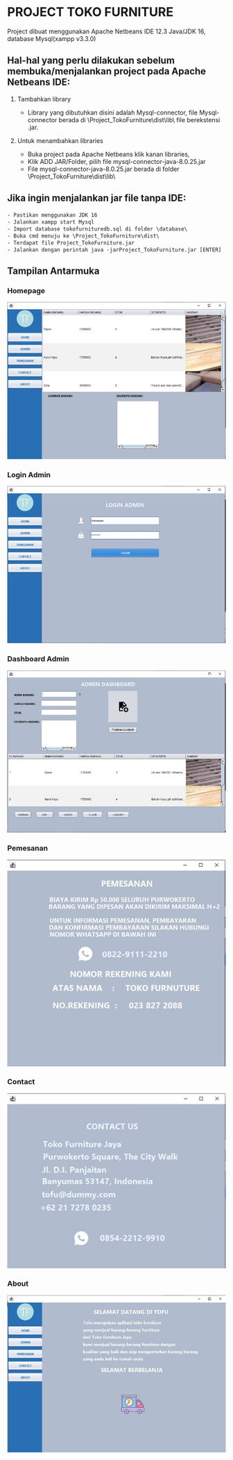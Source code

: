 # **PROJECT TOKO FURNITURE**


Project dibuat menggunakan Apache Netbeans IDE 12.3 Java/JDK 16, database Mysql(xampp v3.3.0)

## Hal-hal yang perlu dilakukan sebelum membuka/menjalankan project pada Apache Netbeans IDE:
   1. Tambahkan library
      - Library yang dibutuhkan disini adalah Mysql-connector, file Mysql-connector berada di \Project_TokoFurniture\dist\lib\ file berekstensi .jar.

   2. Untuk menambahkan libraries 
      - Buka project pada Apache Netbeans klik kanan libraries,
      - Klik ADD JAR/Folder, pilih file mysql-connector-java-8.0.25.jar
      - File mysql-connector-java-8.0.25.jar berada di folder \Project_TokoFurniture\dist\lib\

## Jika ingin menjalankan jar file tanpa IDE:
    - Pastikan menggunakan JDK 16
    - Jalankan xampp start Mysql
    - Import database tokofurnituredb.sql di folder \database\
    - Buka cmd menuju ke \Project_TokoFurniture\dist\
    - Terdapat file Project_TokoFurniture.jar
    - Jalankan dengan perintah java -jarProject_TokoFurniture.jar [ENTER] 
## Tampilan Antarmuka
   ### Homepage
   ![alt text](https://github.com/xafixx/toko-furniture/blob/main/screenshot/1.JPG)
      
   ### Login Admin
   ![alt text](https://github.com/xafixx/toko-furniture/blob/main/screenshot/2.JPG)
   
   ### Dashboard Admin
   ![alt text](https://github.com/xafixx/toko-furniture/blob/main/screenshot/3.JPG)
   
   ### Pemesanan
   ![alt text](https://github.com/xafixx/toko-furniture/blob/main/screenshot/4.JPG)
   
   ### Contact
   ![alt text](https://github.com/xafixx/toko-furniture/blob/main/screenshot/5.JPG)
   
   ### About
   ![alt text](https://github.com/xafixx/toko-furniture/blob/main/screenshot/6.JPG)
